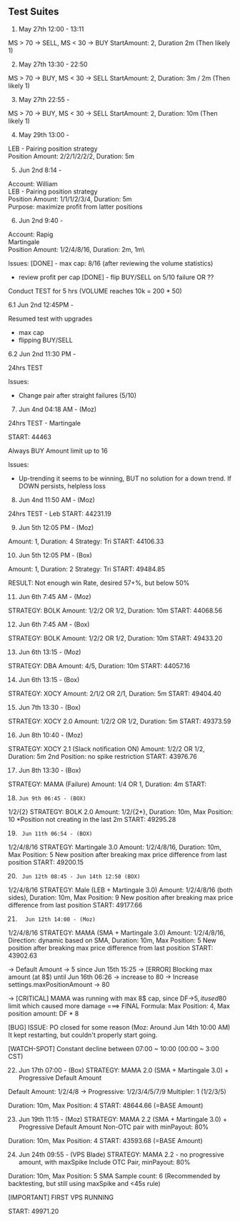 ## Test Suites

1. May 27th 12:00 - 13:11

MS > 70 -> SELL, MS < 30 -> BUY
StartAmount: 2, Duration 2m (Then likely 1)

2. May 27th 13:30 - 22:50
   
MS > 70 -> BUY, MS < 30 -> SELL
StartAmount: 2, Duration: 3m / 2m (Then likely 1)

3. May 27th 22:55 - 
   
MS > 70 -> BUY, MS < 30 -> SELL
StartAmount: 2, Duration: 10m (Then likely 1)

4. May 29th 13:00 -  

LEB - Pairing position strategy\
Position Amount: 2/2/1/2/2/2, Duration: 5m

5. Jun 2nd 8:14 - 
   
Account: William\
LEB - Pairing position strategy\
Position Amount: 1/1/1/2/3/4, Duration: 5m\
Purpose: maximize profit from latter positions

6. Jun 2nd 9:40 - 
   
Account: Rapig\
Martingale\
Position Amount: 1/2/4/8/16, Duration: 2m, 1m\

Issues:
[DONE] - max cap: 8/16 (after reviewing the volume statistics)
- review profit per cap
[DONE] - flip BUY/SELL on 5/10 failure OR ??

Conduct TEST for 5 hrs (VOLUME reaches 10k = 200 * 50)


6.1 Jun 2nd 12:45PM - 

Resumed test with upgrades
- max cap
- flipping BUY/SELL


6.2 Jun 2nd 11:30 PM -

24hrs TEST

Issues:
- Change pair after straight failures (5/10)
 
7. Jun 4nd 04:18 AM - (Moz)

24hrs TEST - Martingale

START: 44463

Always BUY
Amount limit up to 16

Issues:
- Up-trending it seems to be winning, BUT no solution for a down trend. If DOWN persists, helpless loss

8. Jun 4nd 11:50 AM - (Moz)

24hrs TEST - Leb
START: 44231.19

9. Jun 5th 12:05 PM - (Moz)

Amount: 1, Duration: 4
Strategy: Tri
START: 44106.33

10. Jun 5th 12:05 PM - (Box)

Amount: 1, Duration: 2
Strategy: Tri
START: 49484.85

RESULT: Not enough win Rate, desired 57+%, but below 50%

11. Jun 6th 7:45 AM - (Moz)

STRATEGY: BOLK
Amount: 1/2/2 OR 1/2, Duration: 10m
START: 44068.56

12.  Jun 6th 7:45 AM - (Box)

STRATEGY: BOLK
Amount: 1/2/2 OR 1/2, Duration: 10m
START: 49433.20

13. Jun 6th 13:15 - (Moz)

STRATEGY: DBA
Amount: 4/5, Duration: 10m
START: 44057.16

14.  Jun 6th 13:15 - (Box)

STRATEGY: XOCY
Amount: 2/1/2 OR 2/1, Duration: 5m
START: 49404.40

15.   Jun 7th 13:30 - (Box)

STRATEGY: XOCY 2.0
Amount: 1/2/2 OR 1/2, Duration: 5m
START: 49373.59


16.   Jun 8th 10:40 - (Moz)

STRATEGY: XOCY 2.1 (Slack notification ON)
Amount: 1/2/2 OR 1/2, Duration: 5m
2nd Position: no spike restriction
START: 43976.76

17.    Jun 8th 13:30 - (Box)

STRATEGY: MAMA (Failure)
Amount: 1/4 OR 1, Duration: 4m
START: 

18.     Jun 9th 06:45 - (BOX)
1/2/{2}
STRATEGY: BOLK 2.0
Amount: 1/2/{2*}, Duration: 10m, Max Position: 10
*Position not creating in the last 2m
START: 49295.28

19.      Jun 11th 06:54 - (BOX)
1/2/4/8/16
STRATEGY: Martingale 3.0
Amount: 1/2/4/8/16, Duration: 10m, Max Position: 5
New position after breaking max price difference from last position
START: 49200.15

20.      Jun 12th 08:45 - Jun 14th 12:50 (BOX)
1/2/4/8/16
STRATEGY: Male (LEB + Martingale 3.0)
Amount: 1/2/4/8/16 (both sides), Duration: 10m, Max Position: 9
New position after breaking max price difference from last position
START: 49177.66

21.       Jun 12th 14:00 - (Moz)
1/2/4/8/16
STRATEGY: MAMA (SMA + Martingale 3.0)
Amount: 1/2/4/8/16, Direction: dynamic based on SMA, Duration: 10m, Max Position: 5
New position after breaking max price difference from last position
START: 43902.63

  -> Default Amount -> 5 since Jun 15th 15:25
  -> [ERROR] Blocking max amount (at 8$) until Jun 16th 06:26 -> increase to 80
  -> Increase settings.maxPositionAmount -> 80

  -> [CRITICAL] MAMA was running with max 8$ cap, since DF->5$, it used 80$ limit which caused more damage
   ===> FINAL Formula: Max Position: 4, Max position amount: DF * 8

[BUG] ISSUE: PO closed for some reason (Moz: Around Jun 14th 10:00 AM)
    It kept restarting, but couldn't properly start going.

[WATCH-SPOT] Constant decline between 07:00 ~ 10:00 (00:00 ~ 3:00 CST)

22. Jun 17th 07:00 - (Box)
STRATEGY: MAMA 2.0 (SMA + Martingale 3.0) + Progressive Default Amount

Default Amount: 1/2/4/8 -> Progressive: 1/2/3/4/5/7/9
Multipler: 1 (1/2/3/5)

Duration: 10m, Max Position: 4
START: 48644.66 (=BASE Amount)

23. Jun 19th 11:15 - (Moz)
STRATEGY: MAMA 2.2 (SMA + Martingale 3.0) + Progressive Default Amount
Non-OTC pair with minPayout: 80%

Duration: 10m, Max Position: 4
START: 43593.68 (=BASE Amount)


24. Jun 24th 09:55 - (VPS Blade)
STRATEGY: MAMA 2.2 - no progressive amount, with maxSpike
Include OTC Pair, minPayout: 80%

Duration: 10m, Max Position: 5
SMA Sample count: 6 (Recommended by backtesting, but still using maxSpike and <45s rule)

[IMPORTANT] FIRST VPS RUNNING

START: 49971.20